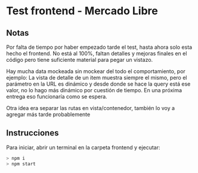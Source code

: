 # Test frontend - Mercado Libre

## Notas

Por falta de tiempo por haber empezado tarde el test, hasta ahora solo esta hecho el frontend. No está al 100%, 
faltan detalles y mejoras finales en el código pero tiene suficiente material para pegar un vistazo.

Hay mucha data mockeada sin mockear del todo el comportamiento, por ejemplo:
La vista de detalle de un item muestra siempre el mismo, pero el parámetro en la URL es dinámico y desde donde
se hace la query está ese valor, no lo hago más dinámico por cuestión de tiempo. En una próxima entrega eso funcionaría como se espera.

Otra idea era separar las rutas en vista/contenedor, también lo voy a agregar más tarde probablemente

## Instrucciones

Para iniciar, abrir un terminal en la carpeta frontend y ejecutar:

``` bash
> npm i
> npm start
```

